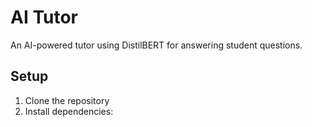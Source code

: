 # AI Tutor
An AI-powered tutor using DistilBERT for answering student questions.

## Setup
1. Clone the repository  
2. Install dependencies:  